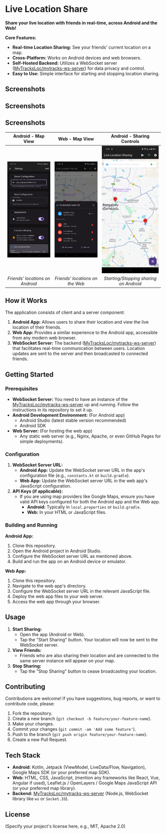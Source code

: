 # Live Location Share

**Share your live location with friends in real-time, across Android and the Web!**

**Core Features:**

*   **Real-time Location Sharing:** See your friends' current location on a map.
*   **Cross-Platform:** Works on Android devices and web browsers.
*   **Self-Hosted Backend:** Utilizes a WebSocket server ([MyTracksLoc/mytracks-ws-server](https://github.com/MyTracksLoc/mytracks-ws-server)) for data privacy and control.
*   **Easy to Use:** Simple interface for starting and stopping location sharing.

## Screenshots

## Screenshots
## Screenshots

| Android - Map View          | Web - Map View              | Android - Sharing Controls |
| :-------------------------: | :--------------------------: | :--------------------------: |
| ![Android Map View](https://raw.githubusercontent.com/MyTracksLoc/mytracks-flutter-client/master/screen1.jpg) | ![Web Map View](https://raw.githubusercontent.com/MyTracksLoc/mytracks-flutter-client/master/screen2.jpg) | ![Android Sharing Controls](https://raw.githubusercontent.com/MyTracksLoc/mytracks-flutter-client/master/screen3.jpg) |
| *Friends' locations on Android* | *Friends' locations on the Web* | *Starting/Stopping sharing on Android* |


## How it Works

The application consists of client and a server component:

1.  **Android App:** Allows users to share their location and view the live location of their friends.
2.  **Web App:** Provides a similar experience to the Android app, accessible from any modern web browser.
3.  **WebSocket Server:** The backend ([MyTracksLoc/mytracks-ws-server](https://github.com/MyTracksLoc/mytracks-ws-server)) that facilitates real-time communication between users. Location updates are sent to the server and then broadcasted to connected friends.

## Getting Started

### Prerequisites

*   **WebSocket Server:** You need to have an instance of the [MyTracksLoc/mytracks-ws-server](https://github.com/MyTracksLoc/mytracks-ws-server) up and running. Follow the instructions in its repository to set it up.
*   **Android Development Environment:** (For Android app)
    *   Android Studio (latest stable version recommended)
    *   Android SDK
*   **Web Server:** (For hosting the web app)
    *   Any static web server (e.g., Nginx, Apache, or even GitHub Pages for simple deployments).

### Configuration

1.  **WebSocket Server URL:**
    *   **Android App:** Update the WebSocket server URL in the app's configuration file (e.g., `constants.kt` or `build.gradle`).
    *   **Web App:** Update the WebSocket server URL in the web app's JavaScript configuration.
2.  **API Keys (if applicable):**
    *   If you are using map providers like Google Maps, ensure you have valid API keys configured for both the Android app and the Web app.
        *   **Android:** Typically in `local.properties` or `build.gradle`.
        *   **Web:** In your HTML or JavaScript files.

### Building and Running

**Android App:**

1.  Clone this repository.
2.  Open the Android project in Android Studio.
3.  Configure the WebSocket server URL as mentioned above.
4.  Build and run the app on an Android device or emulator.

**Web App:**

1.  Clone this repository.
2.  Navigate to the web app's directory.
3.  Configure the WebSocket server URL in the relevant JavaScript file.
4.  Deploy the web app files to your web server.
5.  Access the web app through your browser.

## Usage

1.  **Start Sharing:**
    *   Open the app (Android or Web).
    *   Tap the "Start Sharing" button. Your location will now be sent to the WebSocket server.
2.  **View Friends:**
    *   Friends who are also sharing their location and are connected to the same server instance will appear on your map.
3.  **Stop Sharing:**
    *   Tap the "Stop Sharing" button to cease broadcasting your location.

## Contributing

Contributions are welcome! If you have suggestions, bug reports, or want to contribute code, please:

1.  Fork the repository.
2.  Create a new branch (`git checkout -b feature/your-feature-name`).
3.  Make your changes.
4.  Commit your changes (`git commit -am 'Add some feature'`).
5.  Push to the branch (`git push origin feature/your-feature-name`).
6.  Create a new Pull Request.

## Tech Stack

*   **Android:** Kotlin, Jetpack (ViewModel, LiveData/Flow, Navigation), Google Maps SDK (or your preferred map SDK).
*   **Web:** HTML, CSS, JavaScript, (mention any frameworks like React, Vue, Angular if used), Leaflet.js / OpenLayers / Google Maps JavaScript API (or your preferred map library).
*   **Backend:** [MyTracksLoc/mytracks-ws-server](https://github.com/MyTracksLoc/mytracks-ws-server) (Node.js, WebSocket library like `ws` or `Socket.IO`).

## License

(Specify your project's license here, e.g., MIT, Apache 2.0)

